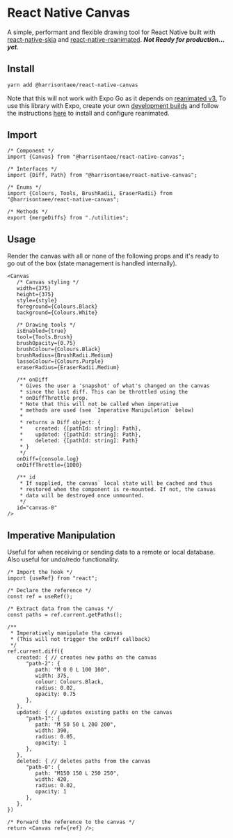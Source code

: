 # React Native Canvas

A simple, performant and flexible drawing tool for React Native built with [react-native-skia](https://github.com/Shopify/react-native-skia) and [react-native-reanimated](https://docs.swmansion.com/react-native-reanimated/docs/). ***Not Ready for production... yet***.

## Install
```bash
yarn add @harrisontaee/react-native-canvas
```

Note that this will not work with Expo Go as it depends on [reanimated v3.]() To use this library with Expo, create your own [development builds](https://docs.expo.dev/develop/development-builds/introduction/) and follow the instructions [here](https://docs.swmansion.com/react-native-reanimated/docs/fundamentals/installation) to install and configure reanimated.

## Import
```tsx
/* Component */
import {Canvas} from "@harrisontaee/react-native-canvas";

/* Interfaces */
import {Diff, Path} from "@harrisontaee/react-native-canvas";

/* Enums */
import {Colours, Tools, BrushRadii, EraserRadii} from "@harrisontaee/react-native-canvas";

/* Methods */
export {mergeDiffs} from "./utilities";
```

## Usage
Render the canvas with all or none of the following props and it's ready to go out of the box (state management is handled internally).
```tsx
<Canvas
   /* Canvas styling */
   width={375}
   height={375}
   style={style}
   foreground={Colours.Black}
   background={Colours.White}
   
   /* Drawing tools */
   isEnabled={true}
   tool={Tools.Brush}
   brushOpacity={0.75}
   brushColour={Colours.Black}
   brushRadius={BrushRadii.Medium}
   lassoColour={Colours.Purple}
   eraserRadius={EraserRadii.Medium}

   /** onDiff
    * Gives the user a 'snapshot' of what's changed on the canvas
    * since the last diff. This can be throttled using the
    * onDiffThrottle prop.
    * Note that this will not be called when imperative
    * methods are used (see `Imperative Manipulation` below)
    * 
    * returns a Diff object: {
    *    created: {[pathId: string]: Path},
    *    updated: {[pathId: string]: Path},
    *    deleted: {[pathId: string]: Path}
    * }
    */
   onDiff={console.log}
   onDiffThrottle={1000}

   /** id
    * If supplied, the canvas` local state will be cached and thus
    * restored when the component is re-mounted. If not, the canvas
    * data will be destroyed once unmounted.
    */
   id="canvas-0"
/>
```

## Imperative Manipulation
Useful for when receiving or sending data to a remote or local database. Also useful for undo/redo functionality.
```tsx
/* Import the hook */
import {useRef} from "react";
```
```tsx
/* Declare the reference */
const ref = useRef();

/* Extract data from the canvas */
const paths = ref.current.getPaths();

/**
 * Imperatively manipulate tha canvas
 * (This will not trigger the onDiff callback)
 */
ref.current.diff({
   created: { // creates new paths on the canvas
      "path-2": {
         path: "M 0 0 L 100 100",
         width: 375,
         colour: Colours.Black,
         radius: 0.02,
         opacity: 0.75
      },
   },
   updated: { // updates existing paths on the canvas
      "path-1": {
         path: "M 50 50 L 200 200",
         width: 390,
         radius: 0.05,
         opacity: 1
      },
   },
   deleted: { // deletes paths from the canvas
      "path-0": {
         path: "M150 150 L 250 250",
         width: 420,
         radius: 0.02,
         opacity: 1
      },
   },
})

/* Forward the reference to the canvas */
return <Canvas ref={ref} />;
```